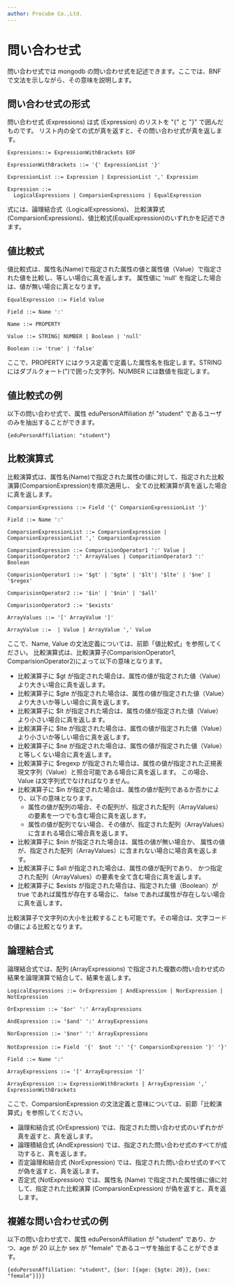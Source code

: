 ```yaml
---
author: Procube Co.,Ltd.
---
```


# 問い合わせ式

問い合わせ式では mongodb の問い合わせ式を記述できます。ここでは、BNF で文法を示しながら、その意味を説明します。

## 問い合わせ式の形式

問い合わせ式 \(Expressions\) は式 \(Expression\) のリストを "\{" と "\}" で囲んだものです。 リスト内の全ての式が真を返すと、その問い合わせ式が真を返します。

```
Expressions::= ExpressionWithBrackets EOF

ExpressionWithBrackets ::= '{' ExpressionList '}'

ExpressionList ::= Expression | ExpressionList ',' Expression
 
Expression ::= 
  LogicalExpressions | ComparsionExpressions | EqualExpression
```

式には、論理結合式（LogicalExpressions\)、 比較演算式\(ComparsionExpressions\)、値比較式\(EqualExpression\)のいずれかを記述できます。

## 値比較式

値比較式は、属性名\(Name\)で指定された属性の値と属性値（Value）で指定された値を比較し、等しい場合に真を返します。 属性値に 'null' を指定した場合は、値が無い場合に真となります。

```
EqualExpression ::= Field Value

Field ::= Name ':'

Name ::= PROPERTY

Value ::= STRING| NUMBER | Boolean | 'null'

Boolean ::= 'true' | 'false'
```

ここで、PROPERTY にはクラス定義で定義した属性名を指定します。STRING にはダブルクォート\("\)で囲った文字列、NUMBER には数値を指定します。

## 値比較式の例

以下の問い合わせ式で、属性 eduPersonAffiliation が "student" であるユーザのみを抽出することができます。

```
{eduPersonAffiliation: "student"}
```

## 比較演算式

比較演算式は、属性名\(Name\)で指定された属性の値に対して、指定された比較演算\(ComparsionExpression\)を順次適用し、 全ての比較演算が真を返した場合に真を返します。

```
ComparsionExpressions ::= Field '{' ComparsionExpressionList '}'
 
Field ::= Name ':'

ComparsionExpressionList ::= ComparsionExpression | ComparsionExpressionList ',' ComparsionExpression
 
ComparsionExpression ::= ComparisionOperator1 ':' Value | ComparitionOperator2 ':' ArrayValues | ComparitionOperator3 ':' Boolean

ComparisionOperator1 ::= '$gt' | '$gte' | '$lt'| '$lte' | '$ne' | '$regex'

ComparisionOperator2 ::= '$in' | '$nin' | '$all'

ComparisionOperator3 ::= '$exists'

ArrayValues ::= '[' ArrayValue ']'

ArrayValue ::=  | Value | ArrayValue ',' Value
```

ここで、Name, Value の文法定義については、前節「値比較式」を参照してください。 比較演算式は、比較演算子\(ComparisionOperator1, ComparisionOperator2\)によって以下の意味となります。

-   比較演算子に $gt が指定された場合は、属性の値が指定された値（Value）より大きい場合に真を返します。
-   比較演算子に $gte が指定された場合は、属性の値が指定された値（Value）より大きいか等しい場合に真を返します。
-   比較演算子に $lt が指定された場合は、属性の値が指定された値（Value）より小さい場合に真を返します。
-   比較演算子に $lte が指定された場合は、属性の値が指定された値（Value）より小さいか等しい場合に真を返します。
-   比較演算子に $ne が指定された場合は、属性の値が指定された値（Value）と等しくない場合に真を返します。
-   比較演算子に $regexp が指定された場合は、属性の値が指定された正規表現文字列（Value）と照合可能である場合に真を返します。 この場合、Value は文字列式でなければなりません。
-   比較演算子に $in が指定された場合は、属性の値が配列であるか否かにより、以下の意味となります。
    -   属性の値が配列の場合、その配列が、指定された配列（ArrayValues）の要素を一つでも含む場合に真を返します。
    -   属性の値が配列でない場合、その値が、指定された配列（ArrayValues）に含まれる場合に場合真を返します。
-   比較演算子に $nin が指定された場合は、属性の値が無い場合か、 属性の値が、指定された配列（ArrayValues）に含まれない場合に場合真を返します。
-   比較演算子に $all が指定された場合は、属性の値が配列であり、 かつ指定された配列（ArrayValues）の要素を全て含む場合に真を返します。
-   比較演算子に $exists が指定された場合は、指定された値（Boolean）が true であれば属性が存在する場合に、 false であれば属性が存在しない場合に真を返します。

比較演算子で文字列の大小を比較することも可能です。その場合は、文字コードの値による比較となります。

## 論理結合式

論理結合式では、配列 \(ArrayExpressions\) で指定された複数の問い合わせ式の結果を論理演算で結合して、結果を返します。

```
LogicalExpressions ::= OrExpression | AndExpression | NorExpression | NotExpression

OrExpression ::= '$or' ':' ArrayExpressions
 
AndExpression ::= '$and' ':' ArrayExpressions
 
NorExpression ::= '$nor' ':' ArrayExpressions

NotExpression ::= Field　'{'　$not ':' '{' ComparsionExpression '}' '}'
 
Field ::= Name ':'

ArrayExpressions ::= '[' ArrayExpression ']'
 
ArrayExpression ::= ExpressionWithBrackets | ArrayExpression ',' ExpressionWithBrackets
```

ここで、ComparsionExpression の文法定義と意味については、前節「比較演算式」を参照してください。

-   論理和結合式 \(OrExpression\) では、指定された問い合わせ式のいずれかが真を返すと、真を返します。
-   論理積結合式 \(AndExpression\) では、指定された問い合わせ式のすべてが成功すると、真を返します。
-   否定論理和結合式 \(NorExpression\) では、指定された問い合わせ式のすべてが偽を返すと、真を返します。
-   否定式 \(NotExpression\) では、属性名 \(Name\) で指定された属性値に値に対して、指定された比較演算 \(ComparsionExpression\) が偽を返すと、真を返します。

## 複雑な問い合わせ式の例

以下の問い合わせ式で、属性 eduPersonAffiliation が "student" であり、かつ、age が 20 以上か sex が "female" であるユーザを抽出することができます。

```
{eduPersonAffiliation: "student", {$or: [{age: {$gte: 20}}, {sex: "female"}]}}
```

